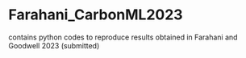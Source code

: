 # Farahani_CarbonML2023
contains python codes to reproduce results obtained in Farahani and Goodwell 2023 (submitted)
